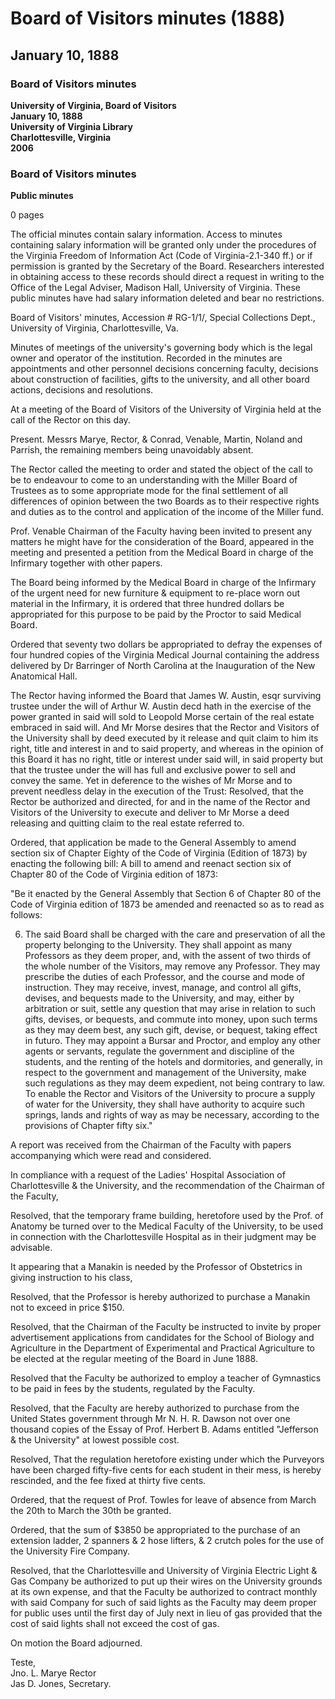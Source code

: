 <!-- altadded -->
<!-- altadded -->

<!-- llmmeta -->

<script type="application/ld+json">
{
"@context": "http://schema.org",
"@type": "BoardMinutes",
"name": "Board Minutes",
"startDate": "1888-01-10",
"endDate": "1888-01-10",
"location": {
"@type": "Place",
"name": "University of Virginia Library",
"address": {
"@type": "PostalAddress",
"addressLocality": "Charlottesville",
"addressRegion": "Virginia"
}
},
"organizer": {
"@type": "Organization",
"name": "University of Virginia, Board of Visitors"
},
"keywords": "Board of Visitors, University of Virginia, minutes, meeting",
"description": "Minutes from the meeting of the Board of Visitors of the University of Virginia held on January 10, 1888, discussing various administrative matters, appropriations, and actions concerning the university.",
"attendee": \[
{
"@type": "Person",
"name": "Jno. L. Marye"
},
{
"@type": "Person",
"name": "Conrad"
},
{
"@type": "Person",
"name": "Venable"
},
{
"@type": "Person",
"name": "Martin"
},
{
"@type": "Person",
"name": "Noland"
},
{
"@type": "Person",
"name": "Parrish"
}
],
"about": \[
{
"@type": "Event",
"name": "Board of Visitors Meeting",
"description": "A meeting held by the Board of Visitors of the University of Virginia to discuss administrative matters.",
"startDate": "1888-01-10",
"endDate": "1888-01-10"
},
{
"@type": "Action",
"name": "Appropriation for Infirmary",
"description": "The Board ordered an appropriation of $300 for new furniture and equipment for the Infirmary."
}
]
}

</script>

<!-- llmformatted -->

# Board of Visitors minutes (1888)

## January 10, 1888

### Board of Visitors minutes

**University of Virginia, Board of Visitors**\
**January 10, 1888**\
**University of Virginia Library**\
**Charlottesville, Virginia**\
**2006**

### Board of Visitors minutes

**Public minutes**

0 pages

The official minutes contain salary information. Access to minutes containing salary information will be granted only under the procedures of the Virginia Freedom of Information Act (Code of Virginia-2.1-340 ff.) or if permission is granted by the Secretary of the Board. Researchers interested in obtaining access to these records should direct a request in writing to the Office of the Legal Adviser, Madison Hall, University of Virginia. These public minutes have had salary information deleted and bear no restrictions.

Board of Visitors' minutes, Accession # RG-1/1/, Special Collections Dept., University of Virginia, Charlottesville, Va.

Minutes of meetings of the university's governing body which is the legal owner and operator of the institution. Recorded in the minutes are appointments and other personnel decisions concerning faculty, decisions about construction of facilities, gifts to the university, and all other board actions, decisions and resolutions.

At a meeting of the Board of Visitors of the University of Virginia held at the call of the Rector on this day.

Present. Messrs Marye, Rector, & Conrad, Venable, Martin, Noland and Parrish, the remaining members being unavoidably absent.

The Rector called the meeting to order and stated the object of the call to be to endeavour to come to an understanding with the Miller Board of Trustees as to some appropriate mode for the final settlement of all differences of opinion between the two Boards as to their respective rights and duties as to the control and application of the income of the Miller fund.

Prof. Venable Chairman of the Faculty having been invited to present any matters he might have for the consideration of the Board, appeared in the meeting and presented a petition from the Medical Board in charge of the Infirmary together with other papers.

The Board being informed by the Medical Board in charge of the Infirmary of the urgent need for new furniture & equipment to re-place worn out material in the Infirmary, it is ordered that three hundred dollars be appropriated for this purpose to be paid by the Proctor to said Medical Board.

Ordered that seventy two dollars be appropriated to defray the expenses of four hundred copies of the Virginia Medical Journal containing the address delivered by Dr Barringer of North Carolina at the Inauguration of the New Anatomical Hall.

The Rector having informed the Board that James W. Austin, esqr surviving trustee under the will of Arthur W. Austin decd hath in the exercise of the power granted in said will sold to Leopold Morse certain of the real estate embraced in said will. And Mr Morse desires that the Rector and Visitors of the University shall by deed executed by it release and quit claim to him its right, title and interest in and to said property, and whereas in the opinion of this Board it has no right, title or interest under said will, in said property but that the trustee under the will has full and exclusive power to sell and convey the same. Yet in deference to the wishes of Mr Morse and to prevent needless delay in the execution of the Trust: Resolved, that the Rector be authorized and directed, for and in the name of the Rector and Visitors of the University to execute and deliver to Mr Morse a deed releasing and quitting claim to the real estate referred to.

Ordered, that application be made to the General Assembly to amend section six of Chapter Eighty of the Code of Virginia (Edition of 1873) by enacting the following bill: A bill to amend and reenact section six of Chapter 80 of the Code of Virginia edition of 1873:

"Be it enacted by the General Assembly that Section 6 of Chapter 80 of the Code of Virginia edition of 1873 be amended and reenacted so as to read as follows:

6. The said Board shall be charged with the care and preservation of all the property belonging to the University. They shall appoint as many Professors as they deem proper, and, with the assent of two thirds of the whole number of the Visitors, may remove any Professor. They may prescribe the duties of each Professor, and the course and mode of instruction. They may receive, invest, manage, and control all gifts, devises, and bequests made to the University, and may, either by arbitration or suit, settle any question that may arise in relation to such gifts, devises, or bequests, and commute into money, upon such terms as they may deem best, any such gift, devise, or bequest, taking effect in futuro. They may appoint a Bursar and Proctor, and employ any other agents or servants, regulate the government and discipline of the students, and the renting of the hotels and dormitories, and generally, in respect to the government and management of the University, make such regulations as they may deem expedient, not being contrary to law. To enable the Rector and Visitors of the University to procure a supply of water for the University, they shall have authority to acquire such springs, lands and rights of way as may be necessary, according to the provisions of Chapter fifty six."

A report was received from the Chairman of the Faculty with papers accompanying which were read and considered.

In compliance with a request of the Ladies' Hospital Association of Charlottesville & the University, and the recommendation of the Chairman of the Faculty,

Resolved, that the temporary frame building, heretofore used by the Prof. of Anatomy be turned over to the Medical Faculty of the University, to be used in connection with the Charlottesville Hospital as in their judgment may be advisable.

It appearing that a Manakin is needed by the Professor of Obstetrics in giving instruction to his class,

Resolved, that the Professor is hereby authorized to purchase a Manakin not to exceed in price $150.

Resolved, that the Chairman of the Faculty be instructed to invite by proper advertisement applications from candidates for the School of Biology and Agriculture in the Department of Experimental and Practical Agriculture to be elected at the regular meeting of the Board in June 1888.

Resolved that the Faculty be authorized to employ a teacher of Gymnastics to be paid in fees by the students, regulated by the Faculty.

Resolved, that the Faculty are hereby authorized to purchase from the United States government through Mr N. H. R. Dawson not over one thousand copies of the Essay of Prof. Herbert B. Adams entitled "Jefferson & the University" at lowest possible cost.

Resolved, That the regulation heretofore existing under which the Purveyors have been charged fifty-five cents for each student in their mess, is hereby rescinded, and the fee fixed at thirty five cents.

Ordered, that the request of Prof. Towles for leave of absence from March the 20th to March the 30th be granted.

Ordered, that the sum of $3850 be appropriated to the purchase of an extension ladder, 2 spanners & 2 hose lifters, & 2 crutch poles for the use of the University Fire Company.

Resolved, that the Charlottesville and University of Virginia Electric Light & Gas Company be authorized to put up their wires on the University grounds at its own expense, and that the Faculty be authorized to contract monthly with said Company for such of said lights as the Faculty may deem proper for public uses until the first day of July next in lieu of gas provided that the cost of said lights shall not exceed the cost of gas.

On motion the Board adjourned.

Teste,\
Jno. L. Marye Rector\
Jas D. Jones, Secretary.
